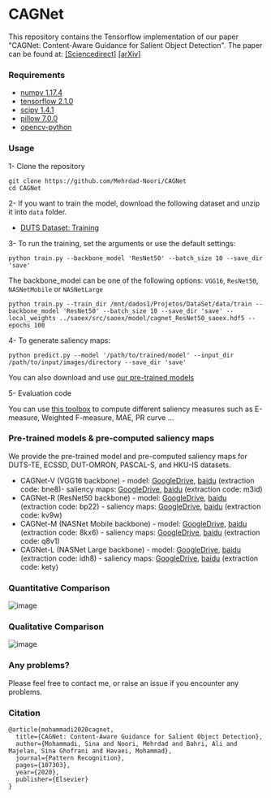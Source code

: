# CAGNet
This repository contains the Tensorflow implementation of our paper "CAGNet: Content-Aware Guidance for Salient Object Detection". The paper can be found at: [[Sciencedirect]](https://www.sciencedirect.com/science/article/abs/pii/S0031320320301072) [[arXiv]](https://arxiv.org/abs/1911.13168)


### Requirements
- [numpy 1.17.4](https://numpy.org/)
- [tensorflow 2.1.0](https://www.tensorflow.org/)
- [scipy 1.4.1](https://www.scipy.org/)
- [pillow 7.0.0](https://pillow.readthedocs.io/)
- [opencv-python](https://github.com/skvark/opencv-python)

### Usage
1- Clone the repository
```
git clone https://github.com/Mehrdad-Noori/CAGNet
cd CAGNet
```
2- If you want to train the model, download the following dataset and unzip it into `data` folder.
- [DUTS Dataset: Training](http://saliencydetection.net/duts/)

3- To run the training, set the arguments or use the default settings: 

```
python train.py --backbone_model 'ResNet50' --batch_size 10 --save_dir 'save'
```
The backbone_model can be one of the following options: `VGG16`, `ResNet50`, `NASNetMobile` or `NASNetLarge` 

```
python train.py --train_dir /mnt/dados1/Projetos/DataSet/data/train --backbone_model 'ResNet50' --batch_size 10 --save_dir 'save' --local_weights ../saoex/src/saoex/model/cagnet_ResNet50_saoex.hdf5 --epochs 100
```

4- To generate saliency maps:
```
python predict.py --model '/path/to/trained/model' --input_dir /path/to/input/images/directory --save_dir 'save'
```
You can also download and use [our pre-trained models](#pre-trained-models--pre-computed-saliency-maps)


5- Evaluation code

You can use [this toolbox](https://github.com/Mehrdad-Noori/Saliency-Evaluation-Toolbox) to compute different saliency measures such as E-measure, Weighted F-measure, MAE, PR curve ...

### 


### Pre-trained models & pre-computed saliency maps
We provide the pre-trained model and pre-computed saliency maps for DUTS-TE, ECSSD, DUT-OMRON, PASCAL-S, and HKU-IS datasets.

- CAGNet-V (VGG16 backbone) - model: [GoogleDrive](https://drive.google.com/drive/folders/1r0Ayj3zqCAoIw-2Got5SjQHQTHUcuo2S?usp=sharing), [baidu](https://pan.baidu.com/s/1HoqxPXseoBOYQCmuiDuAHg) (extraction code: bne8)-  saliency maps: [GoogleDrive](https://drive.google.com/file/d/1Xi6KbWu66cTQXR3pdqNea8j-p2f60bkA/view?usp=sharing), [baidu](https://pan.baidu.com/s/1ECLysn6MQIFkMpbnVUI_EA) (extraction code: m3id)
- CAGNet-R (ResNet50 backbone) - model: [GoogleDrive](https://drive.google.com/drive/folders/1KguJGzwKDu8VcsqMGwXPDwo3vxr7BmSE?usp=sharing), [baidu](https://pan.baidu.com/s/1OwLa42wMQ86pcnSC0wBALQ) (extraction code: bp22) - saliency maps: [GoogleDrive](https://drive.google.com/file/d/15uBSkjTvbXWG1iy7toHa5QPC5BY1zaJO/view?usp=sharing), [baidu](https://pan.baidu.com/s/1nHWKCsQrjYrP86aKbHIyJQ) (extraction code: kv9w)
- CAGNet-M (NASNet Mobile backbone) - model: [GoogleDrive](https://drive.google.com/drive/folders/1AiPBYTE9D2Y596tyWidfrup255Fzly7P?usp=sharing), [baidu](https://pan.baidu.com/s/1l3OncGKXkFR9Fq8hg2iccw) (extraction code: 8kx6) - saliency maps: [GoogleDrive](https://drive.google.com/file/d/10ZKask4uu_tL3LExpBTg9doTwTs4d0rQ/view?usp=sharing), [baidu](https://pan.baidu.com/s/145m4SUYaJBOvgfVJNO9yBg) (extraction code: q8v1)
- CAGNet-L (NASNet Large backbone) - model: [GoogleDrive](https://drive.google.com/drive/folders/1s6nKDeufwkH0pvxiMAw7lhSMBJHFZuG_?usp=sharing), [baidu](https://pan.baidu.com/s/1ktFoP9EDI5eGBkL4lih7kA) (extraction code: idh8) - saliency maps: [GoogleDrive](https://drive.google.com/file/d/14fqFZORttFidBBHytJggrcdCdSyVc0jv/view?usp=sharing), [baidu](https://pan.baidu.com/s/1TtOP3n4CnheCo9WjIgu_nA) (extraction code: kety)

### Quantitative Comparison

![image](https://github.com/Mehrdad-Noori/CAGNet/blob/master/figures/quantitative.jpg)


### Qualitative Comparison

![image](https://github.com/Mehrdad-Noori/CAGNet/blob/master/figures/qualitative.jpg)

### Any problems?

Please feel free to contact me, or raise an issue if you encounter any problems.

### Citation
```
@article{mohammadi2020cagnet,
  title={CAGNet: Content-Aware Guidance for Salient Object Detection},
  author={Mohammadi, Sina and Noori, Mehrdad and Bahri, Ali and Majelan, Sina Ghofrani and Havaei, Mohammad},
  journal={Pattern Recognition},
  pages={107303},
  year={2020},
  publisher={Elsevier}
}
```

